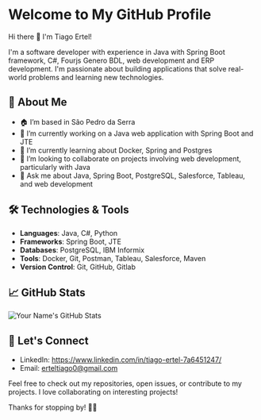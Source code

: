 # Welcome to My GitHub Profile

Hi there 👋 I'm Tiago Ertel!

I'm a software developer with experience in Java with Spring Boot framework, C#, Fourjs Genero BDL, web development and ERP development. I'm passionate about building applications that solve real-world problems and learning new technologies.

## 🚀 About Me
- 🏠 I’m based in São Pedro da Serra
- 🔭 I’m currently working on a Java web application with Spring Boot and JTE
- 🌱 I’m currently learning about Docker, Spring and Postgres
- 👯 I’m looking to collaborate on projects involving web development, particularly with Java
- 💬 Ask me about Java, Spring Boot, PostgreSQL, Salesforce, Tableau, and web development

## 🛠️ Technologies & Tools
- **Languages**: Java, C#, Python
- **Frameworks**: Spring Boot, JTE
- **Databases**: PostgreSQL, IBM Informix
- **Tools**: Docker, Git, Postman, Tableau, Salesforce, Maven
- **Version Control**: Git, GitHub, Gitlab

## 📈 GitHub Stats

![Your Name's GitHub Stats](https://github-readme-stats.vercel.app/api?username=erteltiago0@gmail.com&show_icons=true&hide_title=true&count_private=true&theme=radical)

## 💬 Let's Connect
- LinkedIn: https://www.linkedin.com/in/tiago-ertel-7a6451247/
- Email: erteltiago0@gmail.com

Feel free to check out my repositories, open issues, or contribute to my projects. I love collaborating on interesting projects!

Thanks for stopping by! 👨‍💻
